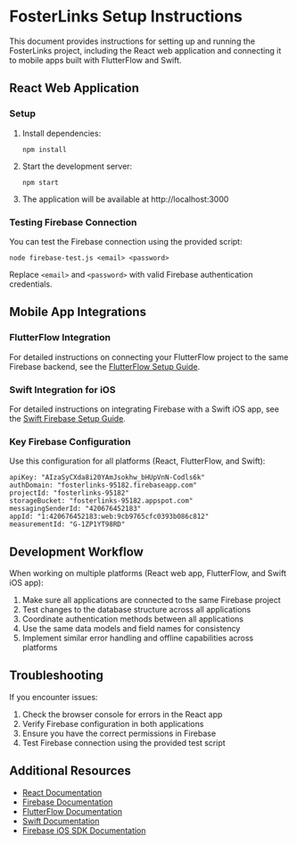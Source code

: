 
# FosterLinks Setup Instructions

This document provides instructions for setting up and running the FosterLinks project, including the React web application and connecting it to mobile apps built with FlutterFlow and Swift.

## React Web Application

### Setup

1. Install dependencies:
   ```
   npm install
   ```

2. Start the development server:
   ```
   npm start
   ```

3. The application will be available at http://localhost:3000

### Testing Firebase Connection

You can test the Firebase connection using the provided script:

```
node firebase-test.js <email> <password>
```

Replace `<email>` and `<password>` with valid Firebase authentication credentials.

## Mobile App Integrations

### FlutterFlow Integration

For detailed instructions on connecting your FlutterFlow project to the same Firebase backend, see the [FlutterFlow Setup Guide](./FLUTTERFLOW_SETUP.md).

### Swift Integration for iOS

For detailed instructions on integrating Firebase with a Swift iOS app, see the [Swift Firebase Setup Guide](./SWIFT_FIREBASE_SETUP.md).

### Key Firebase Configuration

Use this configuration for all platforms (React, FlutterFlow, and Swift):

```
apiKey: "AIzaSyCXda8i20YAmJsokhw_bHUpVnN-Codls6k"
authDomain: "fosterlinks-95182.firebaseapp.com"
projectId: "fosterlinks-95182"
storageBucket: "fosterlinks-95182.appspot.com"
messagingSenderId: "420676452183"
appId: "1:420676452183:web:9cb9765cfc0393b086c812"
measurementId: "G-1ZP1YT98RD"
```

## Development Workflow

When working on multiple platforms (React web app, FlutterFlow, and Swift iOS app):

1. Make sure all applications are connected to the same Firebase project
2. Test changes to the database structure across all applications
3. Coordinate authentication methods between all applications
4. Use the same data models and field names for consistency
5. Implement similar error handling and offline capabilities across platforms

## Troubleshooting

If you encounter issues:

1. Check the browser console for errors in the React app
2. Verify Firebase configuration in both applications
3. Ensure you have the correct permissions in Firebase
4. Test Firebase connection using the provided test script

## Additional Resources

- [React Documentation](https://reactjs.org/docs/getting-started.html)
- [Firebase Documentation](https://firebase.google.com/docs)
- [FlutterFlow Documentation](https://docs.flutterflow.io/)
- [Swift Documentation](https://developer.apple.com/documentation/swift)
- [Firebase iOS SDK Documentation](https://firebase.google.com/docs/ios/setup)